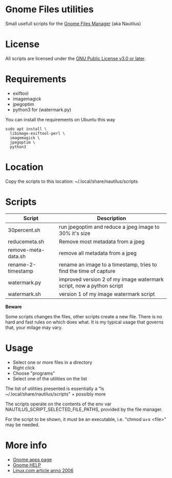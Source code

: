 # Gnome Files utilities

Small usefull scripts for the [Gnome Files Manager](https://apps.gnome.org/da/Nautilus/) (aka Nautilus)

# License

All scripts are licensed under the [GNU Public License v3.0 or later](https://www.gnu.org/licenses/gpl-3.0.html).

# Requirements

- exiftool
- imagemagick
- jpegoptim
- python3 for (watermark.py)

You can install the requirements on Ubuntu this way
```
sudo apt install \
  libimage-exiftool-perl \
  imagemagick \
  jpegoptim \
  python3
```

# Location

Copy the scripts to this location: ~/.local/share/nautilus/scripts

# Scripts

 |Script|Description|
 |------|-----------|
 |30percent.sh|run jpegoptim and reduce a jpeg image to 30% it's size|
 |reducemeta.sh|Remove most metadata from a jpeg|
 |remove-meta-data.sh|remove all metadata from a jpeg|
 |rename-2-timestamp|rename an image to a timestamp, tries to find the time of capture|
 |watermark.py|improved version 2 of my image watermark script, now a python script|
 |watermark.sh|version 1 of my image watermark script|

  **Beware**

 Some scripts changes the files, other scripts create a new file. There is no hard and fast rules on which does what. It is my typical usage that governs that, your milage may vary.

# Usage

- Select one or more files in a directory
- Right click
- Choose "programs"
- Select one of the utilities on the list

The list of utilities presented is essentially a "ls ~/.local/share/nautilus/scripts" + possibly more

The scripts operate on the contents of the env var NAUTILUS_SCRIPT_SELECTED_FILE_PATHS, provided by the file manager. 


For the script to be shown, it must be an executable, i.e. "chmod u+x \<file\>" may be needed.


# More info

- [Gnome apps page](https://apps.gnome.org/da/Nautilus/)
- [Gnome HELP](https://help.gnome.org/users/gnome-help/stable/files.html)
- [Linux.com article anno 2006](https://www.linux.com/news/extending-nautilus-scripts-and-extensions/)
